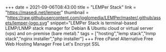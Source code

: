 +++
date = 2021-09-06T08:43:00
title = "LEMPer Stack"
link = "https://masedi.net/lemper"
thumbnail = "https://raw.githubusercontent.com/joglomedia/LEMPer/master/.github/assets/lemper-logo.svg"
snippet="LEMPer Stack is terminal-based LEMP/LNMP stack manager for Debian & Ubuntu cloud or virtual server (vps) and on-premise (bare metal)."
tags = ["hosting","lemp stack","lnmp stack","nginx installer","php installer"]
+++
Free cPanel Alternative
Free Web Hosting Manager
Free Let's Encrypt SSL

